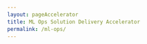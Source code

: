 ```yaml
---
layout: pageAccelerator
title: ML Ops Solution Delivery Accelerator
permalink: /ml-ops/
---
```



<script>
    //Variables for this specific single accelerator page, to centralize re-used variables
    const textPageTitle = "ML Ops Solution Delivery Accelerator";
    const htmlPageDescription = "Configurable CI/CD pipelines, AML pipelines, and compute resources for ML Ops";
    const srcHeaderImage = "/images/ml-ops/MDC19_cooling_002.jpg";
    const linkAccessAcceleratorRepo = "https://github.com/microsoft/dstoolkit-mlops-base";
    const listPrereqs = ["Access to an Azure Subscription",
        "Access to an Azure DevOps Subscription",
        "Service Principal Account"];
    const listIndustries = ["Horizontal solution that addresses cross-industry needs"];
    const listUseCases = ["Continuous integration and deployment of Machine Learning models. (CI/CD)",
        "ML Ops to help data science teams collaborate accross the organization.",
        "AI Solution Centre or Centre of Excellence."];
    const htmlAcceleratorDescription = 
            `<p style="margin-top: 30px; text-decoration: none;">The ML Ops solution accelerator provides a deployable 
                solution that can be used by development and data science teams to:</p>
            <ul style="margin-top: 30px;">
                <li> Develop & train model(s) with reusable ML pipelines</li>
                <li> Package model(s) using containers to capture runtime dependencies for inference</li>
                <li> Validate model behavior – functionally, in terms of responsiveness, in terms of regulatory compliance</li>
                <li> Deploy model(s) - to cloud & edge, for use in real-time / streaming / batch processing</li>
                <li> Monitor model behavior & business value, know when to replace / deprecate a stale model</li>
            </ul>
            <img src="/images/ml-ops/ML-Ops-process-description.png" alt="ML Ops process description image">`;

    const listLinksRelatedAccelerators = ["/classification-accelerator/"];

    const linkContributingGuide = "https://github.com/microsoft/dstoolkit-mlops-base/blob/main/CONTRIBUTING.md";

    const listTechnologies = ["Azure Machine Learning",
        "Azure DevOps",
        "Azure Key Vault",
        "Azure Compute Instance",
        "Azure Compute Cluster",
        "Azure Container Instance",
        "Azure Kubernetes Services"];

    const htmlArchitectureSection = `<img src="/images/ml-ops/Architecture.png" alt="Architecture image">`;
    const htmlBranchingStrategySection = `<img src="/images/ml-ops/Branching-Strategy.png" alt="Branching Strategy image">`;
    const htmlAcceleratorComponents = `<img src="/images/ml-ops/Code-blueprint.png" alt="Code blueprint image">`;

    //boolean variables to show / hide sections of the page
    const toHide_AcceleratorGuidanceSection = true;
    const toHide_RelatedAccelerators = false;
    const toHide_ContributingGuide = false;
    const toHide_ArchitectureSection = false;
    const toHide_BranchingStrategySection = false;
    const toHide_AcceleratorComponents = false;
</script>

<script src="/scripts/script-setsingleacceleratorpagecontents.js" type="text/javascript"></script>

<!--TODO: to replace below html with javascript above and inherit from pageAccelerator layout-->
<!-- //pending https://github.com/microsoft/dstoolkit-web/issues/24 - before spending more time - to be confirmed if we will be displaying those videos at all - if not displaying, then perhaps we'll remove this section
<div>
    <div class="category">Accelerator guidance</div>
    <div class="accelerator-guidance-videos">
    <div style="height: 100%; text-align: center">
			<div class="csslider infinity" id="slider1">
			<input type="radio" name="slides" checked="checked" id="slides_1"/>
			<input type="radio" name="slides" id="slides_2"/>
				<ul>
                    <li>
                        <iframe width="560" height="315" src="https://www.youtube.com/embed/tdFetGQuBls" title="YouTube video player" frameborder="0" allow="accelerometer; autoplay; clipboard-write; encrypted-media; gyroscope; picture-in-picture" allowfullscreen></iframe>
					</li>
                    <li>
                        <iframe width="560" height="315" src="https://www.youtube.com/embed/itfpdwh6x0E" title="YouTube video player" frameborder="0" allow="accelerometer; autoplay; clipboard-write; encrypted-media; gyroscope; picture-in-picture" allowfullscreen></iframe>
                    </li>
				</ul>
					<div class="arrows">
						<label for="slides_1"></label>
						<label for="slides_2"></label>
						<label class="goto-first" for="slides_1"></label>
						<label class="goto-last" for="slides_10"></label>
					</div>
					<div class="navigation"> 
						<div>
							<label for="slides_1"></label>
							<label for="slides_2"></label>
						</div>
					</div>
			</div>
		</div>
    </div>
</div> -->